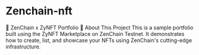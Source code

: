 # Zenchain-nft
🧩 ZenChain x ZyNFT Portfolio 🚀 About This Project This is a sample portfolio built using the ZyNFT Marketplace on ZenChain Testnet. It demonstrates how to create, list, and showcase your NFTs using ZenChain's cutting-edge infrastructure.
